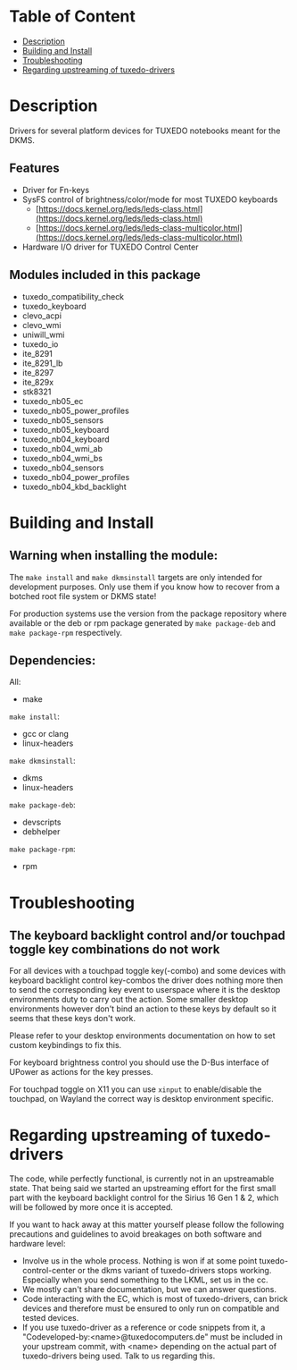 # Table of Content
- <a href="#description">Description</a>
- <a href="#building-and-install">Building and Install</a>
- <a href="#troubleshooting">Troubleshooting</a>
- <a href="#regarding-upstreaming-of-tuxedo-drivers">Regarding upstreaming of tuxedo-drivers</a>

# Description
Drivers for several platform devices for TUXEDO notebooks meant for the DKMS.

## Features
- Driver for Fn-keys
- SysFS control of brightness/color/mode for most TUXEDO keyboards
    - [https://docs.kernel.org/leds/leds-class.html](https://docs.kernel.org/leds/leds-class.html)
    - [https://docs.kernel.org/leds/leds-class-multicolor.html](https://docs.kernel.org/leds/leds-class-multicolor.html)
- Hardware I/O driver for TUXEDO Control Center

## Modules included in this package
- tuxedo_compatibility_check
- tuxedo_keyboard
- clevo_acpi
- clevo_wmi
- uniwill_wmi
- tuxedo_io
- ite_8291
- ite_8291_lb
- ite_8297
- ite_829x
- stk8321
- tuxedo_nb05_ec
- tuxedo_nb05_power_profiles
- tuxedo_nb05_sensors
- tuxedo_nb05_keyboard
- tuxedo_nb04_keyboard
- tuxedo_nb04_wmi_ab
- tuxedo_nb04_wmi_bs
- tuxedo_nb04_sensors
- tuxedo_nb04_power_profiles
- tuxedo_nb04_kbd_backlight

# Building and Install

## Warning when installing the module:

The `make install` and `make dkmsinstall` targets are only intended for development purposes. Only use them if you know how to recover from a botched root file system or DKMS state!

For production systems use the version from the package repository where available or the deb or rpm package generated by `make package-deb` and `make package-rpm` respectively.

## Dependencies:
All:
- make

`make install`:
- gcc or clang
- linux-headers

`make dkmsinstall`:
- dkms
- linux-headers

`make package-deb`:
- devscripts
- debhelper

`make package-rpm`:
- rpm

# Troubleshooting

## The keyboard backlight control and/or touchpad toggle key combinations do not work
For all devices with a touchpad toggle key(-combo) and some devices with keyboard backlight control key-combos the driver does nothing more then to send the corresponding key event to userspace where it is the desktop environments duty to carry out the action. Some smaller desktop environments however don't bind an action to these keys by default so it seems that these keys don't work.

Please refer to your desktop environments documentation on how to set custom keybindings to fix this.

For keyboard brightness control you should use the D-Bus interface of UPower as actions for the key presses.

For touchpad toggle on X11 you can use `xinput` to enable/disable the touchpad, on Wayland the correct way is desktop environment specific.

# Regarding upstreaming of tuxedo-drivers
The code, while perfectly functional, is currently not in an upstreamable state. That being said we started an upstreaming effort for the first small part with the keyboard backlight control for the Sirius 16 Gen 1 & 2, which will be followed by more once it is accepted.

If you want to hack away at this matter yourself please follow the following precautions and guidelines to avoid breakages on both software and hardware level:
- Involve us in the whole process. Nothing is won if at some point tuxedo-control-center or the dkms variant of tuxedo-drivers stops working. Especially when you send something to the LKML, set us in the cc.
- We mostly can't share documentation, but we can answer questions.
- Code interacting with the EC, which is most of tuxedo-drivers, can brick devices and therefore must be ensured to only run on compatible and tested devices.
- If you use tuxedo-driver as a reference or code snippets from it, a "Codeveloped-by:\<name\>@tuxedocomputers.de" must be included in your upstream commit, with \<name\> depending on the actual part of tuxedo-drivers being used. Talk to us regarding this.
